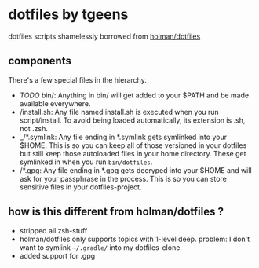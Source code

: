 # dotfiles by tgeens

dotfiles scripts shamelessly borrowed from [holman/dotfiles](https://github.com/holman/dotfiles)

## components

There's a few special files in the hierarchy.

* *TODO* bin/: Anything in bin/ will get added to your $PATH and be made available everywhere.
* _<topic>_/install.sh: Any file named install.sh is executed when you run script/install. To avoid being loaded automatically, its extension is .sh, not .zsh.
* _<topic>/*.symlink: Any file ending in *.symlink gets symlinked into your $HOME. This is so you can keep all of those versioned in your dotfiles but still keep those autoloaded files in your home directory. These get symlinked in when you run `bin/dotfiles`.
* _<topic>_/*.gpg: Any file ending in *.gpg gets decryped into your $HOME and will ask for your passphrase in the process. This is so you can store sensitive files in your dotfiles-project.

## how is this different from holman/dotfiles ?

* stripped all zsh-stuff
* holman/dotfiles only supports topics with 1-level deep. problem: I don't want to symlink `~/.gradle/` into my dotfiles-clone. 
* added support for .gpg
